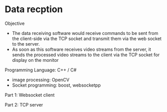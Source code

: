 # Data recption

Objective
- The data receiving software would receive commands to be sent from the client-side via the TCP socket and transmit them via the web socket to the server.
- As soon as this software receives video streams from the server, it sends the processed video streams to the client via the TCP socket for display on the monitor

Programming Language: C++ / C#
- image processing: OpenCV
- Socket programming: boost, websocketpp

Part 1: Websocket client

Part 2: TCP server
